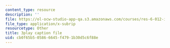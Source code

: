 ```yaml
---
content_type: resource
description: ''
file: https://ol-ocw-studio-app-qa.s3.amazonaws.com/courses/res-6-012-introduction-to-probability-spring-2018/cb0f65b505866645f4791b30d5c6f88e_ozbtgvLKAqE.srt
file_type: application/x-subrip
resourcetype: Other
title: 3play caption file
uid: cb0f65b5-0586-6645-f479-1b30d5c6f88e
---
```


